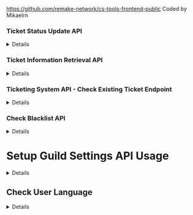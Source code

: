 https://github.com/remake-network/cs-tools-frontend-public
Coded by Mikaelrn
### Ticket Status Update API
<details>
This API endpoint (/api/handleCSTicketStatus) allows for updating the status of a ticket in the system.

## Usage

### Endpoint

`POST /api/handleCSTicketStatus`

### Request Body Parameters

- `ticketID` (String): ID of the ticket to update.
- `deleteTicket` (String or Boolean): Set to `'true'` or `'false'` to delete or undelete the ticket.
- `closeTicket` (String or Boolean): Set to `'true'` or `'false'` to close or reopen the ticket.
- `pendingTicket` (String or Boolean): Set to `'true'` or `'false'` to mark the ticket as pending or not.
- `markFalse` (String or Boolean): Set to `'true'` or `'false'` to mark specific fields as `false`.
- `lockTicket` (String or Boolean): Set to `'true'` or `'false'` to lock or unlock the ticket.

### Response

- Success: `200 OK` with a JSON response containing `{ "success": "Ticket status updated successfully" }`.
- Error: `400 Bad Request` or `500 Internal Server Error` with relevant error messages in JSON format.

## Example Usage

```bash
curl -X POST http://your-server-url/api/handleCSTicketStatus \
-H "Content-Type: application/json" \
-d '{
  "ticketID": "ticket123",
  "deleteTicket": "true",
  "closeTicket": "false",
  "pendingTicket": "true",
  "markFalse": "true",
  "lockTicket": "false"
}'
```
</details>

### Ticket Information Retrieval API
<details>
This API endpoint (/api/giveCSTicketInfo) retrieves information about a customer support ticket based on the provided ticket ID.

## Usage

### Endpoint

`GET /api/giveCSTicketInfo`

### Request Body Parameters

- `ticketID` (String): ID of the ticket to retrieve information.

### Response

- Success: `200 OK` with a JSON response containing ticket information.
- Error: `404 Not Found` if the ticket is not found, or `500 Internal Server Error` for server issues.

## Example Usage

```bash
curl -X POST http://your-server-url/api/giveCSTicketInfo \
-H "Content-Type: application/json" \
-d '{"ticketID": "ticket123"}'
```
</details>

### Ticketing System API - Check Existing Ticket Endpoint
<details>

This endpoint `/api/checkExistingTicket` is part of our Ticketing System API and is used to check if a pending support ticket already exists for a member in the system.

## Endpoint Details

- **Endpoint:** `/api/checkExistingTicket`
- **Method:** `POST`

Request Format:

The endpoint expects a `POST` request containing the `memberID` in the request body.

```json
{
  "memberID": "<member's ID>"
}
```

Response Format:

If a ticket exists for the member:
```json
{
  "exists": true,
  "link": "Click [here](https://discord.com/channels/<GuildID>/<ChannelID>) to go to your existing pending support ticket."
}
```

If no ticket exists for the member:
```json
{
  "exists": false
}
```

Usage:

- **Purpose:** To check if a pending support ticket exists for a member in the system.
- **Response:**
  - If the member has an existing pending support ticket, the response indicates its existence along with the link to access it.
  - If the member does not have an existing pending support ticket, the response states its absence.

Example:

Request:
```
POST /api/checkExistingTicket HTTP/1.1
Content-Type: application/json

{
  "memberID": "1234567890"
}
```

Response (Ticket Exists):
```json
{
  "exists": true,
  "link": "Click [here](https://discord.com/channels/<GuildID>/<ChannelID>) to go to your existing pending support ticket."
}
```
</details>

### Check Blacklist API
<details>
  
# Overview

The `checkBlacklist` API endpoint is designed to determine whether a user is blacklisted from accessing the Ticket Support system. This API accepts a `memberID` and performs a lookup in the database to check if the user is blacklisted or not.

## Endpoint

- **Route**: `/api/checkBlacklist`
- **Method**: POST

## Request Format

### Headers

- `Content-Type`: `application/x-www-form-urlencoded`

### Body Parameters

- `memberID`: The unique ID of the user to be checked for blacklist status.

Example:
```json
{
  "memberID": "unique_user_id"
}
```

## Response Format

### Success Response (HTTP Status 200)

- **Success**: `{ "success": "user is not blacklisted" }`
  - Indicates that the user is not blacklisted and can access Ticket Support.

### Error Responses

- **Error**: `{ "error": "You're not allowed to access Ticket Support because of: [reason]" }`
  - Indicates that the user is blacklisted and provides the reason (if available) for the blacklist.

- **Error**: `{ "error": "An error occurred while checking the blacklist." }`
  - Indicates an internal server error occurred during the blacklist check.

## Usage

- Send a POST request to the `/api/checkBlacklist` endpoint with the `memberID` parameter to check the user's blacklist status.
- Handle the different response scenarios based on the returned status.
</details>

# Setup Guild Settings API Usage
<details>
This guide explains how to use the Guild Settings API to update guild settings and save them to MongoDB.

## Endpoint Details

The API endpoint `/api/setupGuild/:guildId` is used to setup guild settings for a specific guild.

## Endpoint Details

- **Endpoint:** `/api/setupGuild/:guildId`
- **Method:** `POST`

### Parameters

- `guildId`: ID of the guild to update settings for (in the URL)
- Request body should contain:
  - `language`: Language setting for the guild
  - `isThreadsEnabled`: Whether threads are enabled
  - `threadsCategoryID`: ID of the category for threads
  - `isSupportChannelEnabled`: Whether support channel is enabled
  - `supportChannelID`: ID of the support channel
  - `isSuggestionsEnabled`: Whether suggestions are enabled
  - `suggestionsCategoryID`: ID of the category for suggestions

### Usage Example

# Example usage of the API
```javascript
const request = require('request');

const guildId = 'YOUR_GUILD_ID';
const apiUrl = 'http://localhost:3000/api/setupGuild/:guildId';

const requestData = {
  language: 'en',
  isThreadsEnabled: true,
  threadsCategoryID: 'THREADS_CATEGORY_ID',
  isSupportChannelEnabled: true,
  supportChannelID: 'SUPPORT_CHANNEL_ID',
  isSuggestionsEnabled: true,
  suggestionsCategoryID: 'SUGGESTIONS_CATEGORY_ID',
};

request.post({
  url: `${apiUrl}/api/setupGuild/${guildId}`,
  json: requestData
}, (error, response, body) => {
  if (!error && response.statusCode === 200) {
    console.log('Guild settings updated successfully:', body);
  } else {
    console.error('Failed to update guild settings:', error || body);
  }
});
```
</details>


## Check User Language
<details>
  Retrieves the language of a user based on the provided memberID

  ## Endpoint Details
  
  - Endpoint: `POST /api/checkUserLanguage`
  - Description: Retrieves the language preference of a user based on their member ID
 
  ## Request Parameters
  
  - `memberID`: (String) The ID of the member whose language preference needs to be checked

  ## Response
  
  - `200 OK`: Successful response with user's language preference
    - `success`: `true` (Boolean) Indicates the success of the operation
    - `language`: (String) The language preference of the user (if found). Defaults to 'en' (English) if not found.
  - `500 Internal Server Error`: Error response in case of an unexpected error
    - `error`: 'An error occurred while checking the user language.'

  ## Example Usage (using axios in JavaScript)

```javascript
const axios = require('axios');

const memberID = 'user_member_id'; // Replace 'user_member_id' with the actual member ID

try {
  const response = await axios.post('http://localhost:3000/api/checkUserLanguage', {
    memberID: memberID,
  });

  console.log('User language:', response.data.language);
} catch (error) {
  console.error('Error:', error.response.data.error);
}
```
</details>
